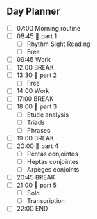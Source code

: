 ## Day Planner
- [ ] 07:00 Morning routine
- [ ] 08:45 🎸 part 1
	- [ ] Rhythm Sight Reading
	- [ ] Free
- [ ] 09:45 Work
- [ ] 12:00 BREAK
- [ ] 13:30 🎸 part 2
	- [ ] Free
- [ ] 14:00 Work
- [ ] 17:00 BREAK
- [ ] 18:00 🎸 part 3
	- [ ] Etude analysis
	- [ ] Triads
	- [ ] Phrases
- [ ] 19:00 BREAK
- [ ] 20:00 🎸 part 4
	- [ ] Pentas conjointes
	- [ ] Heptas conjointes
	- [ ] Arpèges conjoints 
- [ ] 20:45 BREAK
- [ ] 21:00 🎸 part 5
	- [ ] Solo
	- [ ] Transcription
- [ ] 22:00 END
